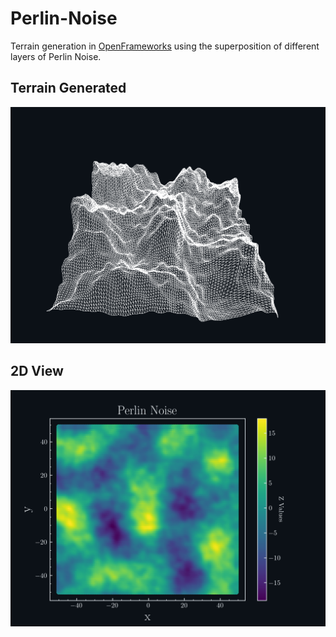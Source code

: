 # Perlin-Noise

Terrain generation in [OpenFrameworks](https://github.com/openframeworks/openFrameworks) using the superposition of different layers of Perlin Noise.

## Terrain Generated

![alt text](https://github.com/MiguelLameiras/Perlin-Noise/blob/master/bin/data/5_Layers.png)

## 2D View

![alt text](https://github.com/MiguelLameiras/Perlin-Noise/blob/master/2D_Map.png)

